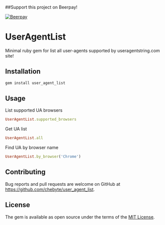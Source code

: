 ##Support this project on Beerpay!

[![Beerpay](https://beerpay.io/hashdog/user_agent_list/badge.svg?style=beer)](https://beerpay.io/hashdog/user_agent_list)
# UserAgentList

Minimal ruby gem for list all user-agents supported by useragentstring.com site!

## Installation

```ruby
gem install user_agent_list
```
## Usage

List supported UA browsers
```ruby
UserAgentList.supported_browsers
```

Get UA list
```ruby
UserAgentList.all
```

Find UA by browser name
```ruby
UserAgentList.by_browser('Chrome')
```


## Contributing

Bug reports and pull requests are welcome on GitHub at https://github.com/chebyte/user_agent_list.


## License

The gem is available as open source under the terms of the [MIT License](http://opensource.org/licenses/MIT).
